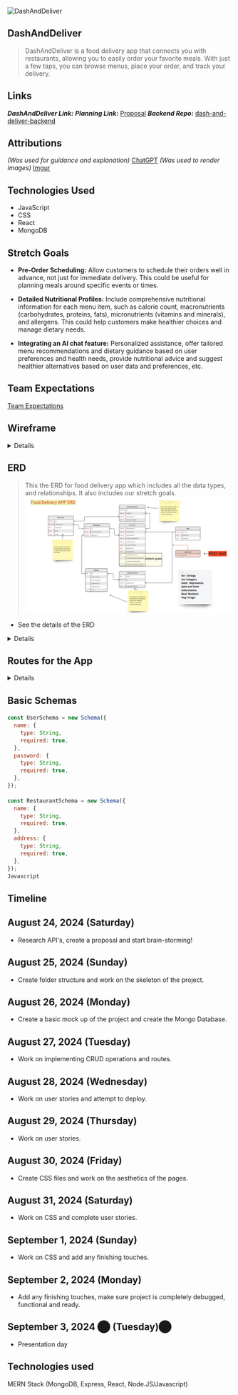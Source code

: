 ![DashAndDeliver](./src/assets/Dashboard.png)
## DashAndDeliver
> DashAndDeliver is a food delivery app that connects you with restaurants, allowing you to easily order your favorite meals. With just a few taps, you can browse menus, place your order, and track your delivery.
## Links
***DashAndDeliver Link:***
***Planning Link:*** [Proposal](/PROPOSAL.md)
***Backend Repo:*** [dash-and-deliver-backend](https://github.com/NuralySol/dash-and-deliver-backend)
## Attributions
*(Was used for guidance and explanation)*
[ChatGPT](https://chatgpt.com)
*(Was used to render images)*
[Imgur](https://imgur.com)
## Technologies Used
- JavaScript
- CSS
- React
- MongoDB


## Stretch Goals

- **Pre-Order Scheduling:** Allow customers to schedule their orders well in advance, not just for immediate delivery. This could be useful for planning meals around specific events or times.

- **Detailed Nutritional Profiles:** Include comprehensive nutritional information for each menu item, such as calorie count, macronutrients (carbohydrates, proteins, fats), micronutrients (vitamins and minerals), and allergens. This could help customers make healthier choices and manage dietary needs.

- **Integrating an AI chat feature:** Personalized assistance, offer tailored menu recommendations and dietary guidance based on user preferences and health needs, provide nutritional advice and suggest healthier alternatives based on user data and preferences, etc.

## Team Expectations

[Team Expectations](https://docs.google.com/document/d/1cJsnRTeMD8zwStb7M6jFdcLx1ro5UoGyzrmQ1iOCzB0/edit?usp=sharing)

## Wireframe

<details>

![Food Delivery App Frame1](./src/assets/Wireframe%20Food%20Delivery%20App%20-%20Frame%201.jpg)
![Food Delivery App Frame2](./src/assets/Wireframe%20Food%20Delivery%20App%20-%20Frame%202.jpg)
![Food Delivery App Frame3](./src/assets/Wireframe%20Food%20Delivery%20App%20-%20Frame%203.jpg)
![Food Delivery App Frame4](./src/assets/Wireframe%20Food%20Delivery%20App%20-%20Frame%204.jpg)
![Food Delivery App Restaurant Choice](./src/assets/Wireframe%20Food%20Delivery%20App%20-%20Frame%205.jpg)

</details>

## ERD

> This the ERD for food delivery app which includes all the data types, and relationships. It also includes our stretch goals.
> ![Food Delivery App ERD](./src/assets/Food%20Delivery%20App%20ERD%20-%20ERD%20Table.jpg)

- See the details of the ERD

<details>

![Details of ERD](./src/assets/Food%20Delivery%20App%20ERD%20-%20ERD%20explanation.jpg)

</details>

## Routes for the App

<details>

- Unprotected routes

| Method | Endpoint             | Description               |
| ------ | -------------------- | ------------------------- |
| GET    | `/`                  | Welcome message           |
| POST   | `/api/auth/register` | Register a new user       |
| POST   | `/api/auth/login`    | Log in a user             |
| GET    | `/api/restaurants`   | Get a list of restaurants |

- Protected routes

| Method | Endpoint                         | Description                                    |
| ------ | -------------------------------- | ---------------------------------------------- |
| GET    | `/api/menu-items`                | Get all menu items                             |
| POST   | `/api/menu-items`                | Create a new menu item                         |
| GET    | `/api/orders`                    | Get all orders for the authenticated user      |
| POST   | `/api/orders`                    | Create a new order                             |
| GET    | `/api/addresses`                 | Get all addresses for the authenticated user   |
| POST   | `/api/addresses`                 | Create a new address                           |
| GET    | `/api/addresses/:id`             | Get a specific address by ID                   |
| PUT    | `/api/addresses/:id`             | Update an existing address by ID               |
| DELETE | `/api/addresses/:id`             | Delete an address by ID                        |
| POST   | `/payment/create-payment-intent` | Create a payment intent for a specific amount. |

</details>

## Basic Schemas

```Javascript
const UserSchema = new Schema({
  name: {
    type: String,
    required: true,
  },
  password: {
    type: String,
    required: true,
  },
});

const RestaurantSchema = new Schema({
  name: {
    type: String,
    required: true,
  },
  address: {
    type: String,
    required: true,
  },
});
Javascript
```

## Timeline

## August 24, 2024 (Saturday)

- Research API's, create a proposal and start brain-storming!

## August 25, 2024 (Sunday)

- Create folder structure and work on the skeleton of the project.

## August 26, 2024 (Monday)

- Create a basic mock up of the project and create the Mongo Database.

## August 27, 2024 (Tuesday)

- Work on implementing CRUD operations and routes.

## August 28, 2024 (Wednesday)

- Work on user stories and attempt to deploy.

## August 29, 2024 (Thursday)

- Work on user stories.

## August 30, 2024 (Friday)

- Create CSS files and work on the aesthetics of the pages.

## August 31, 2024 (Saturday)

- Work on CSS and complete user stories.

## September 1, 2024 (Sunday)

- Work on CSS and add any finishing touches.

## September 2, 2024 (Monday)

- Add any finishing touches, make sure project is completely debugged, functional and ready.

## September 3, 2024 ​⬤ (Tuesday)​⬤

- Presentation day

## Technologies used

MERN Stack (MongoDB, Express, React, Node.JS/Javascript)
